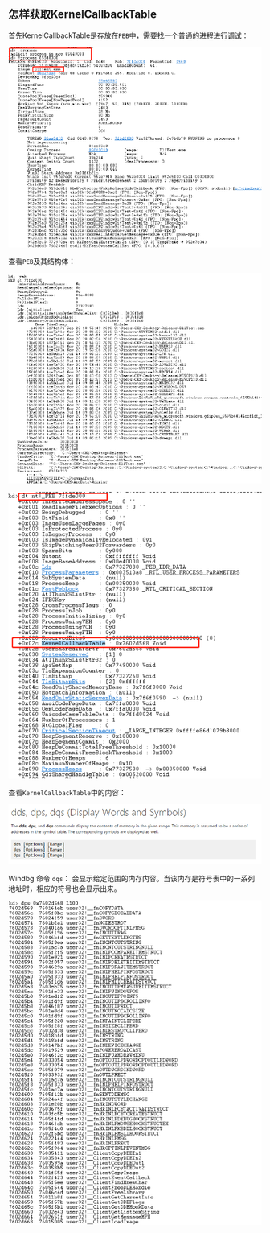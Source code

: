 ## 怎样获取KernelCallbackTable


首先KernelCallbackTable是存放在`PEB`中，需要找一个普通的进程进行调试：

![image-20200929162534322](https://raw.githubusercontent.com/supermanc88/ImageSources/master/image-20200929162534322.png)

查看`PEB`及其结构体：

![image-20200929162706499](https://raw.githubusercontent.com/supermanc88/ImageSources/master/image-20200929162706499.png)





![image-20200929162900653](https://raw.githubusercontent.com/supermanc88/ImageSources/master/image-20200929162900653.png)

查看`KernelCallbackTable`中的内容：

![image-20200929162944726](https://raw.githubusercontent.com/supermanc88/ImageSources/master/image-20200929163010604.png)

Windbg 命令 `dqs`： 会显示给定范围的内存内容。当该内存是符号表中的一系列地址时，相应的符号也会显示出来。

![image-20200929163010604](https://raw.githubusercontent.com/supermanc88/ImageSources/master/image-20200929162944726.png)